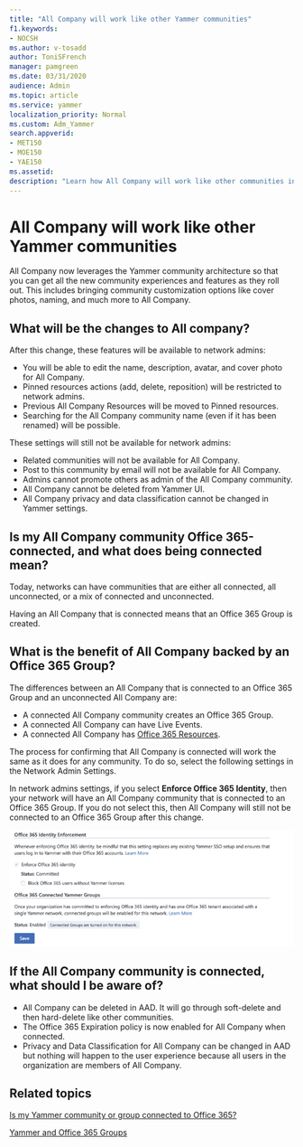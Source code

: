 ```yaml
---
title: "All Company will work like other Yammer communities"
f1.keywords:
- NOCSH
ms.author: v-tosadd
author: ToniSFrench
manager: pamgreen
ms.date: 03/31/2020
audience: Admin
ms.topic: article
ms.service: yammer
localization_priority: Normal
ms.custom: Adm_Yammer
search.appverid:
- MET150
- MOE150
- YAE150
ms.assetid: 
description: "Learn how All Company will work like other communities in Yammer."
---
```


# All Company will work like other Yammer communities

All Company now leverages the Yammer community architecture so that you can get all the new community experiences and features as they roll out. This includes bringing community customization options like cover photos, naming, and much more to All Company.

## What will be the changes to All company?

After this change, these features will be available to network admins:

- You will be able to edit the name, description, avatar, and cover photo for All Company.
- Pinned resources actions (add, delete, reposition) will be restricted to network admins.
- Previous All Company Resources will be moved to Pinned resources.  
- Searching for the All Company community name (even if it has been renamed) will be possible.

These settings will still not be available for network admins:

- Related communities will not be available for All Company.
- Post to this community by email will not be available for All Company.
- Admins cannot promote others as admin of the All Company community.
- All Company cannot be deleted from Yammer UI.  
- All Company privacy and data classification cannot be changed in Yammer settings.

## Is my All Company community Office 365-connected, and what does being connected mean?

Today, networks can have communities that are either all connected, all unconnected, or a mix of connected and unconnected.

Having an All Company that is connected means that an Office 365 Group is created.

## What is the benefit of All Company backed by an Office 365 Group?

The differences between an All Company that is connected to an Office 365 Group and an unconnected All Company are:

- A connected All Company community creates an Office 365 Group.
- A connected All Company can have Live Events.
- A connected All Company has [Office 365 Resources](https://docs.microsoft.com/yammer/manage-yammer-groups/yammer-and-office-365-groups?redirectSourcePath=%252farticle%252fd8c239dc-a48b-47ab-b85e-6b4b8191a869
).

The process for confirming that All Company is connected will work the same as it does for any community. To do so, select the following settings in the Network Admin Settings.  

In network admins settings, if you select **Enforce Office 365 Identity**, then your network will have an All Company community that is connected to an Office 365 Group. If you do not select this, then All Company will still not be connected to an Office 365 Group after this change.

![Office 365 Identity Enforcement](../media/710d82b4-a6fa-43bf-b609-8f2fc80fab52.png)

## If the All Company community is connected, what should I be aware of?

- All Company can be deleted in AAD. It will go through soft-delete and then hard-delete like other communities.
- The Office 365 Expiration policy is now enabled for All Company when connected.
- Privacy and Data Classification for All Company can be changed in AAD but nothing will happen to the user experience because all users in the organization are members of All Company.

## Related topics

[Is my Yammer community or group connected to Office 365?](https://support.office.com/en-us/article/is-my-community-or-group-connected-to-microsoft-365-f592296f-4158-43d8-b711-d77c35db826e)

[Yammer and Office 365 Groups](https://docs.microsoft.com/yammer/manage-yammer-groups/yammer-and-office-365-groups?redirectSourcePath=%252farticle%252fd8c239dc-a48b-47ab-b85e-6b4b8191a869)
